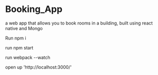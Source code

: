 # Booking_App
a web app that allows you to book rooms in a building, built using react native and Mongo

Run npm i

run npm start

run webpack --watch

open up 'http://localhost:3000/'
